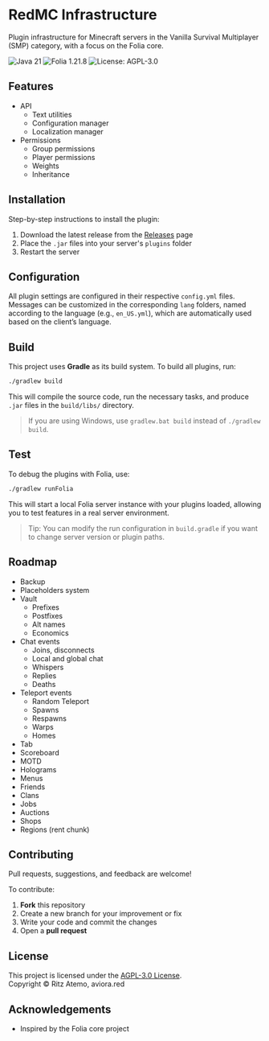 # RedMC Infrastructure
Plugin infrastructure for Minecraft servers in the Vanilla Survival Multiplayer (SMP) category, with a focus on the Folia core.

![Java 21](https://img.shields.io/badge/Java-21-blue.svg)
![Folia 1.21.8](https://img.shields.io/badge/Folia-1.21.8-yellow.svg)
![License: AGPL-3.0](https://img.shields.io/badge/License-AGPL--3.0-green.svg)

## Features

- API
  - Text utilities
  - Configuration manager
  - Localization manager
- Permissions
  - Group permissions
  - Player permissions
  - Weights
  - Inheritance

## Installation

Step-by-step instructions to install the plugin:
1. Download the latest release from the [Releases](https://github.com/RitzAtemo/RedMC/releases/) page
2. Place the `.jar` files into your server's `plugins` folder
3. Restart the server

## Configuration

All plugin settings are configured in their respective `config.yml` files. Messages can be customized in the corresponding `lang` folders, named according to the language (e.g., `en_US.yml`), which are automatically used based on the client’s language.

## Build
This project uses **Gradle** as its build system. To build all plugins, run:

```bash
./gradlew build
```

This will compile the source code, run the necessary tasks, and produce `.jar` files in the `build/libs/` directory.

> If you are using Windows, use `gradlew.bat build` instead of `./gradlew build`.

## Test
To debug the plugins with Folia, use:

```bash
./gradlew runFolia
```

This will start a local Folia server instance with your plugins loaded, allowing you to test features in a real server environment.

> Tip: You can modify the run configuration in `build.gradle` if you want to change server version or plugin paths.

## Roadmap

- Backup
- Placeholders system
- Vault
  - Prefixes
  - Postfixes
  - Alt names
  - Economics
- Chat events
  - Joins, disconnects
  - Local and global chat
  - Whispers
  - Replies
  - Deaths
- Teleport events
  - Random Teleport
  - Spawns
  - Respawns
  - Warps
  - Homes
- Tab
- Scoreboard
- MOTD
- Holograms
- Menus
- Friends
- Clans
- Jobs
- Auctions
- Shops
- Regions (rent chunk)

## Contributing

Pull requests, suggestions, and feedback are welcome!

To contribute:

1. **Fork** this repository
2. Create a new branch for your improvement or fix
3. Write your code and commit the changes
4. Open a **pull request**

## License

This project is licensed under the [AGPL-3.0 License](LICENSE).  
Copyright © Ritz Atemo, aviora.red

## Acknowledgements

- Inspired by the Folia core project